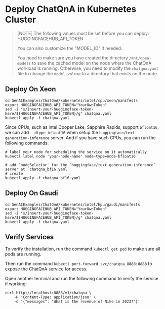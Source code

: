 # Deploy ChatQnA in Kubernetes Cluster

> [NOTE]
> The following values must be set before you can deploy:
> HUGGINGFACEHUB_API_TOKEN
>
> You can also customize the "MODEL_ID" if needed.
>
> You need to make sure you have created the directory `/mnt/opea-models` to save the cached model on the node where the ChatQnA workload is running. Otherwise, you need to modify the `chatqna.yaml` file to change the `model-volume` to a directory that exists on the node.

## Deploy On Xeon

```
cd GenAIExamples/ChatQnA/kubernetes/intel/cpu/xeon/manifests
export HUGGINGFACEHUB_API_TOKEN="YourOwnToken"
sed -i "s/insert-your-huggingface-token-here/${HUGGINGFACEHUB_API_TOKEN}/g" chatqna.yaml
kubectl apply -f chatqna.yaml
```

Since CPUs, such as Intel Cooper Lake, Sapphire Rapids, support `bfloat16`, we can add `--dtype bfloat16` when setup the `huggingface/text-generation-inference` server. And if you have such CPUs, you can run the following commands:

```
# label your node for scheduling the service on it automatically
kubectl label node 'your-node-name' node-type=node-bfloat16

# add `nodeSelector` for the `huggingface/text-generation-inference` server at `chatqna_bf16.yaml`
# create
kubectl apply -f chatqna_bf16.yaml
```

## Deploy On Gaudi

```
cd GenAIExamples/ChatQnA/kubernetes/intel/hpu/gaudi/manifests
export HUGGINGFACEHUB_API_TOKEN="YourOwnToken"
sed -i "s/insert-your-huggingface-token-here/${HUGGINGFACEHUB_API_TOKEN}/g" chatqna.yaml
kubectl apply -f chatqna.yaml
```

## Verify Services

To verify the installation, run the command `kubectl get pod` to make sure all pods are running.

Then run the command `kubectl port-forward svc/chatqna 8888:8888` to expose the ChatQnA service for access.

Open another terminal and run the following command to verify the service if working:

```console
curl http://localhost:8888/v1/chatqna \
    -H 'Content-Type: application/json' \
    -d '{"messages": "What is the revenue of Nike in 2023?"}'
```
